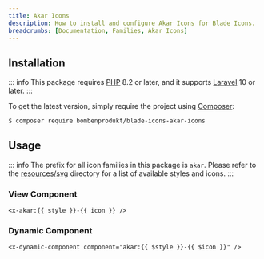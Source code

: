 ```yaml
---
title: Akar Icons
description: How to install and configure Akar Icons for Blade Icons.
breadcrumbs: [Documentation, Families, Akar Icons]
---
```


## Installation

::: info
This package requires [PHP](https://www.php.net/) 8.2 or later, and it supports [Laravel](https://laravel.com/) 10 or later.
:::

To get the latest version, simply require the project using [Composer](https://getcomposer.org/):

```bash
$ composer require bombenprodukt/blade-icons-akar-icons
```

## Usage

::: info
The prefix for all icon families in this package is `akar`. Please refer to the [resources/svg](https://github.com/faustbrian/blade-icons-akar-icons/tree/main/resources/svg) directory for a list of available styles and icons.
:::

### View Component

```blade
<x-akar:{{ style }}-{{ icon }} />
```

### Dynamic Component

```blade
<x-dynamic-component component="akar:{{ $style }}-{{ $icon }}" />
```

